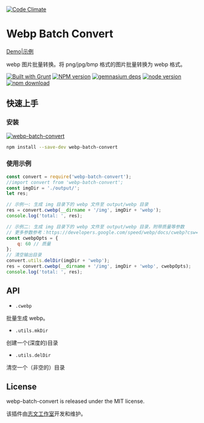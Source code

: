 [![Code Climate](http://lzw.me/images/logo.png)](http://lzw.me)

Webp Batch Convert
========

[Demo|示例](http://lzw.me/pages/demo/webp-batch-convert)

webp 图片批量转换。将 png/jpg/bmp 格式的图片批量转换为 webp 格式。

[![Built with Grunt](https://cdn.gruntjs.com/builtwith.png)](http://gruntjs.com/)
[![NPM version][npm-image]][npm-url]
[![gemnasium deps][gemnasium-image]][gemnasium-url]
[![node version][node-image]][node-url]
[![npm download][download-image]][download-url]

[npm-image]: http://img.shields.io/npm/v/webp-batch-convert.svg?style=flat-square
[npm-url]: http://npmjs.org/package/webp-batch-convert
[gemnasium-image]: http://img.shields.io/gemnasium/lzwme/webp-batch-convert.svg?style=flat-square
[gemnasium-url]: https://gemnasium.com/lzwme/webp-batch-convert
[node-image]: https://img.shields.io/badge/node.js-%3E=_0.10-green.svg?style=flat-square
[node-url]: http://nodejs.org/download/
[download-image]: https://img.shields.io/npm/dm/webp-batch-convert.svg?style=flat-square
[download-url]: https://npmjs.org/package/webp-batch-convert

## 快速上手

### 安装

[![webp-batch-convert](https://nodei.co/npm/webp-batch-convert.png)](https://npmjs.org/package/webp-batch-convert)

```bash
npm install --save-dev webp-batch-convert
```

### 使用示例

```js
const convert = require('webp-batch-convert');
//import convert from 'webp-batch-convert';
const imgDir = './output/';
let res;

// 示例一: 生成 img 目录下的 webp 文件至 output/webp 目录
res = convert.cwebp(__dirname + '/img', imgDir + 'webp');
console.log('total: ', res);

// 示例二: 生成 img 目录下的 webp 文件至 output/webp 目录，附带质量等参数
// 更多参数参考：https://developers.google.com/speed/webp/docs/cwebp?csw=1#options
const cwebpOpts = {
    q: 60 // 质量
};
// 清空输出目录
convert.utils.delDir(imgDir + 'webp');
res = convert.cwebp(__dirname + '/img', imgDir + 'webp', cwebpOpts);
console.log('total: ', res);
```

## API

- `.cwebp`

批量生成 webp。

- `.utils.mkDir`

创建一个(深度的)目录

- `.utils.delDir`

清空一个（非空的）目录

## License

webp-batch-convert is released under the MIT license.

该插件由[志文工作室](https://lzw.me)开发和维护。
